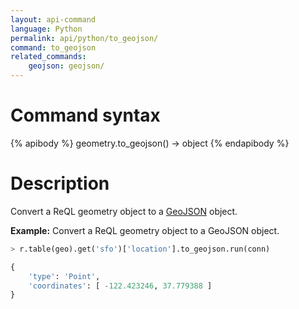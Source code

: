 ```yaml
---
layout: api-command
language: Python
permalink: api/python/to_geojson/
command: to_geojson
related_commands:
    geojson: geojson/
---
```

# Command syntax #

{% apibody %}
geometry.to_geojson() &rarr; object
{% endapibody %}

# Description #

Convert a ReQL geometry object to a [GeoJSON][] object.

[GeoJSON]: http://geojson.org

__Example:__ Convert a ReQL geometry object to a GeoJSON object.

```py
> r.table(geo).get('sfo')['location'].to_geojson.run(conn)

{
    'type': 'Point',
    'coordinates': [ -122.423246, 37.779388 ]
}
```
